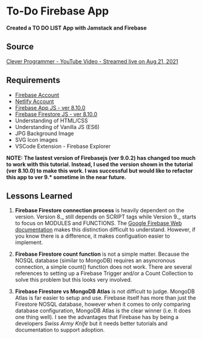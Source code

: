 # To-Do Firebase App

**Created a TO DO LIST App with Jamstack and Firebase**

## Source

[Clever Programmer - YouTube Video - Streamed live on Aug 21, 2021](https://youtu.be/KA_8eOIsjn4)

## Requirements

- [Firebase Account](firebase.google.com)
- [Netlify Account](netlify.com)
- [Firebase App JS - ver 8.10.0](https://www.gstatic.com/firebasejs/8.10.0/firebase-app.js)
- [Firebase Firestore JS - ver 8.10.0](https://www.gstatic.com/firebasejs/8.10.0/firebase-firestore.js)
- Understanding of HTML/CSS
- Understanding of Vanilla JS (ES6)
- JPG Background Image
- SVG Icon images
- VSCode Extension - Firebase Explorer

**NOTE: The lastest version of Firebasejs (ver 9.0.2) has changed too much to work with this tutorial. Instead, I used the version shown in the tutorial (ver 8.10.0) to make this work. I was successful but would like to refactor this app to ver 9.\* sometime in the near future.**

## Lessons Learned

1. **Firebase Firestore connection process** is heavily dependent on the version. Version 8._ still depends on SCRIPT tags while Version 9._ starts to focus on MODULES and FUNCTIONS. The [Google Firebase Web documentation](https://firebase.google.com/docs/web/setup) makes this distinction difficult to understand. However, if you know there is a difference, it makes configuation easier to implement.

2. **Firebase Firestore count function** is not a simple matter. Because the NOSQL database (similar to MongoDB) requires an asyncronous connection, a simple count() function does not work. There are several references to setting up a Firebase Trigger and/or a Count Collection to solve this problem but this looks very involved.

3. **Firebase Firestore vs MongoDB Atlas** is not difficult to judge. MongoDB Atlas is far easier to setup and use. Firebase itself has more than just the Firestore NOSQL database, however when it comes to only comparing database configuration, MongoDB Atlas is the clear winner (i.e. It does one thing well). I see the advantages that Firebase has by being a developers _Swiss Army Knife_ but it needs better tutorials and documentation to support adoption.
